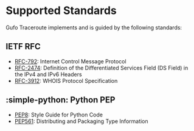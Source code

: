 # Supported Standards

Gufo Traceroute implements and is guided by the following standards:

## IETF RFC

* [RFC-792][RFC-792]: Internet Control Message Protocol
* [RFC-2474][RFC-2474]: Definition of the Differentiated
  Services Field (DS Field) in the IPv4 and IPv6 Headers
* [RFC-3912][RFC-3912]: WHOIS Protocol Specification

## :simple-python: Python PEP

* [PEP8][PEP8]: Style Guide for Python Code
* [PEP561][PEP561]: Distributing and Packaging Type Information

[RFC-792]: https://datatracker.ietf.org/doc/html/rfc792
[RFC-2474]: https://datatracker.ietf.org/doc/html/rfc2474
[RFC-3912]: https://datatracker.ietf.org/doc/html/rfc3912
[PEP8]: https://peps.python.org/pep-0008/
[PEP561]: https://peps.python.org/pep-0561/
